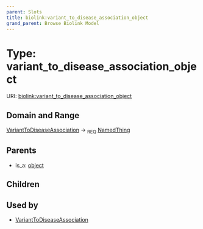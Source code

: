 ```yaml
---
parent: Slots
title: biolink:variant_to_disease_association_object
grand_parent: Browse Biolink Model
---
```


# Type: variant_to_disease_association_object




URI: [biolink:variant_to_disease_association_object](https://w3id.org/biolink/vocab/variant_to_disease_association_object)

## Domain and Range

[VariantToDiseaseAssociation](VariantToDiseaseAssociation.md) ->  <sub>REQ</sub> [NamedThing](NamedThing.md)

## Parents

 *  is_a: [object](object.md)

## Children


## Used by

 * [VariantToDiseaseAssociation](VariantToDiseaseAssociation.md)
